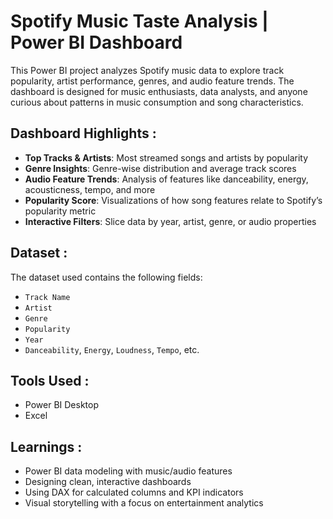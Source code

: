 # Spotify Music Taste Analysis | Power BI Dashboard

This Power BI project analyzes Spotify music data to explore track popularity, artist performance, genres, and audio feature trends. The dashboard is designed for music enthusiasts, data analysts, and anyone curious about patterns in music consumption and song characteristics.

## Dashboard Highlights :

- **Top Tracks & Artists**: Most streamed songs and artists by popularity
- **Genre Insights**: Genre-wise distribution and average track scores
- **Audio Feature Trends**: Analysis of features like danceability, energy, acousticness, tempo, and more
- **Popularity Score**: Visualizations of how song features relate to Spotify’s popularity metric
- **Interactive Filters**: Slice data by year, artist, genre, or audio properties



##  Dataset :

The dataset used contains the following fields:
- `Track Name`
- `Artist`
- `Genre`
- `Popularity`
- `Year`
- `Danceability`, `Energy`, `Loudness`, `Tempo`, etc.


##  Tools Used :

- Power BI Desktop
- Excel

##  Learnings :

- Power BI data modeling with music/audio features
- Designing clean, interactive dashboards
- Using DAX for calculated columns and KPI indicators
- Visual storytelling with a focus on entertainment analytics

